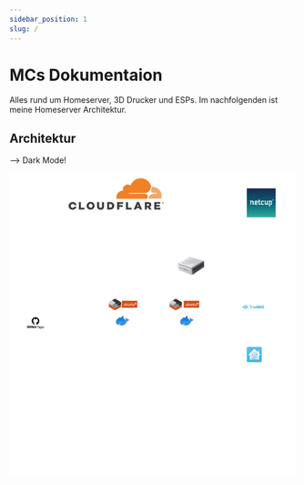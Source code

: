 ```yaml
---
sidebar_position: 1
slug: /
---
```


# MCs Dokumentaion

Alles rund um Homeserver, 3D Drucker und ESPs. Im nachfolgenden ist meine Homeserver Architektur.


## Architektur
--> Dark Mode!

![Homeserver Architektur](HomeserverArchitektur.png)
